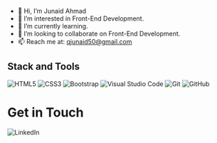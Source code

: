 - 👋 Hi, I’m Junaid Ahmad
- 👀 I’m interested in Front-End Development.
- 🌱 I’m currently learning.
- 💞️ I’m looking to collaborate on Front-End Development.
- 📫 Reach me at: qjunaid50@gmail.com

<!---
qjunaid50/qjunaid50 is a ✨ special ✨ repository because its `README.md` (this file) appears on your GitHub profile.
You can click the Preview link to take a look at your changes.
--->

## Stack and Tools

<img alt="HTML5" src="https://img.shields.io/badge/html5-%23E34F26.svg?&style=for-the-badge&logo=html5&logoColor=white"/> 
<img alt="CSS3" src="https://img.shields.io/badge/css3-%231572B6.svg?&style=for-the-badge&logo=css3&logoColor=white"/> 
<img alt="Bootstrap" src="https://img.shields.io/badge/bootstrap-%23563D7C.svg?&style=for-the-badge&logo=bootstrap&logoColor=white"/> 
<img alt="Visual Studio Code" src="https://img.shields.io/badge/VisualStudioCode-0078d7.svg?&style=for-the-badge&logo=visual-studio-code&logoColor=white"/> 
<img alt="Git" src="https://img.shields.io/badge/git-%23F05033.svg?&style=for-the-badge&logo=git&logoColor=white"/> 
<img alt="GitHub" src="https://img.shields.io/badge/github-%23121011.svg?&style=for-the-badge&logo=github&logoColor=white"/> 


# Get in Touch

<img alt="LinkedIn" src="https://img.shields.io/badge/linkedin-in/junaid-%230077B5.svg?&style=for-the-badge&logo=linkedin&logoColor=white"/><br>
